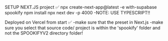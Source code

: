 SETUP NEXT.JS project ✅
npx create-next-app@latest -e with-supabase spookify
npm install
npx next dev -p 4000
-NOTE: USE TYPESCRIPT!!

Deployed on Vercel from start ✅
 -make sure that the preset in Next.js 
 -make sure you select that source code/ project is within the 'spookify' folder and not the SPOOKIFYV2 directory folder!
